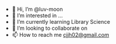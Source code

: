 - 👋 Hi, I’m @luv-moon
- 👀 I’m interested in ...
- 🌱 I’m currently learning Library Science
- 💞️ I’m looking to collaborate on 
- 📫 How to reach me cjjh02@gmail.com

<!---
luv-moon/luv-moon is a ✨ special ✨ repository because its `README.md` (this file) appears on your GitHub profile.
You can click the Preview link to take a look at your changes.
--->
